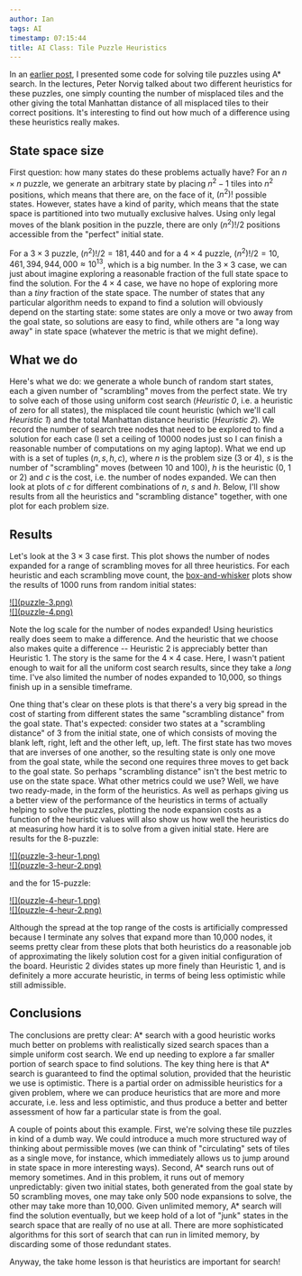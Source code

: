 ```yaml
---
author: Ian
tags: AI
timestamp: 07:15:44
title: AI Class: Tile Puzzle Heuristics
---
```

In an [earlier post][astar1], I presented some code for solving tile
puzzles using A* search.  In the lectures, Peter Norvig talked about
two different heuristics for these puzzles, one simply counting the
number of misplaced tiles and the other giving the total Manhattan
distance of all misplaced tiles to their correct positions.  It's
interesting to find out how much of a difference using these
heuristics really makes.

<!--MORE-->


## State space size ##

First question: how many states do these problems actually have?  For
an $n \times n$ puzzle, we generate an arbitrary state by placing
$n^2-1$ tiles into $n^2$ positions, which means that there are, on the
face of it, $(n^2)!$ possible states.  However, states have a kind of
parity, which means that the state space is partitioned into two
mutually exclusive halves.  Using only legal moves of the blank
position in the puzzle, there are only $(n^2)!/2$ positions accessible
from the "perfect" initial state.

For a $3 \times 3$ puzzle, $(n^2)!/2 = 181,440$ and for a $4 \times 4$
puzzle, $(n^2)!/2 = 10,461,394,944,000 \approx 10^{13}$, which is a
big number.  In the $3 \times 3$ case, we can just about imagine
exploring a reasonable fraction of the full state space to find the
solution.  For the $4 \times 4$ case, we have no hope of exploring
more than a *tiny* fraction of the state space.  The number of states
that any particular algorithm needs to expand to find a solution will
obviously depend on the starting state: some states are only a move or
two away from the goal state, so solutions are easy to find, while
others are "a long way away" in state space (whatever the metric is
that we might define).


## What we do ##

Here's what we do: we generate a whole bunch of random start states,
each a given number of "scrambling" moves from the perfect state.  We
try to solve each of those using uniform cost search (*Heuristic 0*,
i.e. a heuristic of zero for all states), the misplaced tile count
heuristic (which we'll call *Heuristic 1*) and the total Manhattan
distance heuristic (*Heuristic 2*).  We record the number of search
tree nodes that need to be explored to find a solution for each case
(I set a ceiling of 10000 nodes just so I can finish a reasonable
number of computations on my aging laptop).  What we end up with is a
set of tuples $(n, s, h, c)$, where $n$ is the problem size (3 or 4),
$s$ is the number of "scrambling" moves (between 10 and 100), $h$ is
the heuristic (0, 1 or 2) and $c$ is the cost, i.e. the number of
nodes expanded.  We can then look at plots of $c$ for different
combinations of $n$, $s$ and $h$.  Below, I'll show results from all
the heuristics and "scrambling distance" together, with one plot for
each problem size.


## Results ##

Let's look at the $3 \times 3$ case first.  This plot shows the number
of nodes expanded for a range of scrambling moves for all three
heuristics.  For each heuristic and each scrambling move count, the
[box-and-whisker][box] plots show the results of 1000 runs from random
initial states:

<div>
  <div class="img2-box">
    <a href="puzzle-3.png">![](puzzle-3.png)</a>
  </div>
  <div class="img2-box">
    <a href="puzzle-4.png">![](puzzle-4.png)</a>
  </div>
  <div class="img-spacer"/>
</div>

Note the log scale for the number of nodes expanded!  Using heuristics
really does seem to make a difference.  And the heuristic that we
choose also makes quite a difference -- Heuristic 2 is appreciably
better than Heuristic 1.  The story is the same for the $4 \times 4$
case.  Here, I wasn't patient enough to wait for all the uniform cost
search results, since they take a *long* time.  I've also limited the
number of nodes expanded to 10,000, so things finish up in a sensible
timeframe.

One thing that's clear on these plots is that there's a very big
spread in the cost of starting from different states the same
"scrambling distance" from the goal state.  That's expected: consider
two states at a "scrambling distance" of 3 from the initial state, one
of which consists of moving the blank left, right, left and the other
left, up, left.  The first state has two moves that are inverses of
one another, so the resulting state is only one move from the goal
state, while the second one requires three moves to get back to the
goal state.  So perhaps "scrambling distance" isn't the best metric to
use on the state space.  What other metrics could we use?  Well, we
have two ready-made, in the form of the heuristics.  As well as
perhaps giving us a better view of the performance of the heuristics
in terms of actually helping to solve the puzzles, plotting the node
expansion costs as a function of the heuristic values will also show
us how well the heuristics do at measuring how hard it is to solve
from a given initial state.  Here are results for the 8-puzzle:

<div>
  <div class="img2-box">
    <a href="puzzle-3-heur-1.png">![](puzzle-3-heur-1.png)</a>
  </div>
  <div class="img2-box">
    <a href="puzzle-3-heur-2.png">![](puzzle-3-heur-2.png)</a>
  </div>
  <div class="img-spacer"/>
</div>

and the for 15-puzzle:

<div>
  <div class="img2-box">
    <a href="puzzle-4-heur-1.png">![](puzzle-4-heur-1.png)</a>
  </div>
  <div class="img2-box">
    <a href="puzzle-4-heur-2.png">![](puzzle-4-heur-2.png)</a>
  </div>
  <div class="img-spacer"/>
</div>

Although the spread at the top range of the costs is artificially
compressed because I terminate any solves that expand more than 10,000
nodes, it seems pretty clear from these plots that both heuristics do
a reasonable job of approximating the likely solution cost for a given
initial configuration of the board.  Heuristic 2 divides states up
more finely than Heuristic 1, and is definitely a more accurate
heuristic, in terms of being less optimistic while still admissible.


## Conclusions ##

The conclusions are pretty clear: A* search with a good heuristic
works much better on problems with realistically sized search spaces
than a simple uniform cost search.  We end up needing to explore a far
smaller portion of search space to find solutions.  The key thing here
is that A* search is guaranteed to find the optimal solution, provided
that the heuristic we use is optimistic.  There is a partial order on
admissible heuristics for a given problem, where we can produce
heuristics that are more and more accurate, i.e. less and less
optimistic, and thus produce a better and better assessment of how far
a particular state is from the goal.

A couple of points about this example.  First, we're solving these
tile puzzles in kind of a dumb way.  We could introduce a much more
structured way of thinking about permissible moves (we can think of
"circulating" sets of tiles as a single move, for instance, which
immediately allows us to jump around in state space in more
interesting ways).  Second, A* search runs out of memory sometimes.
And in this problem, it runs out of memory unpredictably: given two
initial states, both generated from the goal state by 50 scrambling
moves, one may take only 500 node expansions to solve, the other may
take more than 10,000.  Given unlimited memory, A* search will find
the solution eventually, but we keep hold of a lot of "junk" states in
the search space that are really of no use at all.  There are more
sophisticated algorithms for this sort of search that can run in
limited memory, by discarding some of those redundant states.

Anyway, the take home lesson is that heuristics are important for
search!


[astar1]: /posts/2011/10/16/a-star-search
[box]: http://en.wikipedia.org/wiki/Box_and_whisker_plot
